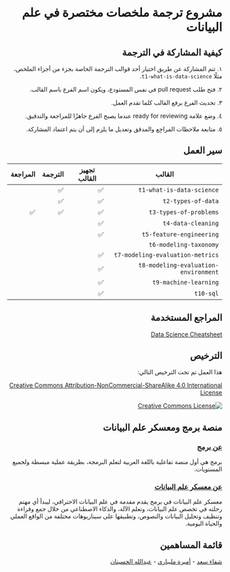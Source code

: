 <span dir="rtl" align="right">

# مشروع ترجمة ملخصات مختصرة في علم البيانات

</span>


<span dir="rtl" align="right">

## كيفية المشاركة في الترجمة
١. تتم المشاركة عن طريق اختيار أحد قوالب الترجمة الخاصة بجزء من أجزاء الملخص، مثلًا `t1-what-is-data-science`.

٢. فتح طلب pull request في نفس المستودع، ويكون اسم الفرع باسم القالب.

٣. تحديث الفرع برفع القالب كلما تقدم العمل.

٤. وضع علامة ready for reviewing عندما يصبح الفرع جاهزًا للمراجعة والتدقيق.

٥. متابعة ملاحظات المراجِع والمدقق وتعديل ما يلزم إلى أن يتم اعتماد المشاركة.


</span>

<span dir="rtl" align="right">

## سير العمل

| القالب | تجهيز القالب | الترجمة | المراجعة |
| --- | --- | --- | --- |
| `t1-what-is-data-science` | ✅| ✅ |  |
| `t2-types-of-data` | ✅| ✅|  |
| `t3-types-of-problems` | ✅| ✅| ✅|
| `t4-data-cleaning` | ✅|  |  |
| `t5-feature-engineering` | ✅|  |  |
| `t6-modeling-taxonomy` | |  |  |
| `t7-modeling-evaluation-metrics` | ✅|  |  |
| `t8-modeling-evaluation-environment` | ✅|  |  |
| `t9-machine-learning` | ✅|  |  |
| `t10-sql` | ✅|  |  |

</span>


<span dir="rtl" align="right">

## المراجع المستخدمة

<a href="https://github.com/ml874/Data-Science-Cheatsheet">Data Science Cheatsheet</a>

</span>

</span>


<span dir="rtl" align="right">

## الترخيص
هذا العمل تم تحت الترخيص التالي:

<a rel="license" href="http://creativecommons.org/licenses/by-nc-sa/4.0/">Creative Commons Attribution-NonCommercial-ShareAlike 4.0 International License</a>
<a rel="license" href="http://creativecommons.org/licenses/by-nc-sa/4.0/">

<img alt="Creative Commons License" style="border-width:0" src="https://i.creativecommons.org/l/by-nc-sa/4.0/88x31.png" /></a><br/>

</span>


<span dir="rtl" align="right">

## منصة برمج ومعسكر علم البيانات

### <a href="https://www.barmej.com">عن برمج</a>

برمج هي أول منصة تفاعلية باللغة العربية لتعلم البرمجة، بطريقة عملية مبسطة ولجميع المستويات.

### <a href="https://www.barmej.com/degree/data-science">عن معسكر علم البيانات</a>
معسكر علم البيانات في برمج يقدم مقدمة في علم البيانات الاحترافي، ليبدأ أي مهتم رحلته في تخصص علم البيانات، وتعلم الآلة، والذكاء الاصطناعي من خلال جمع وقراءة وتنظيف وتحليل البيانات والنصوص، وتطبيقها على سيناريوهات مختلفة من الواقع العملي والحياة اليومية.

</span>

<span dir="rtl" align="right">

## قائمة المساهمين
[شفاء سعد](https://github.com/shefaas) - [أميرة مليباري](https://github.com/AmeeraMilibari) - [عبدالله الحسينان](https://github.com/AbdullahAlh)
</span>

